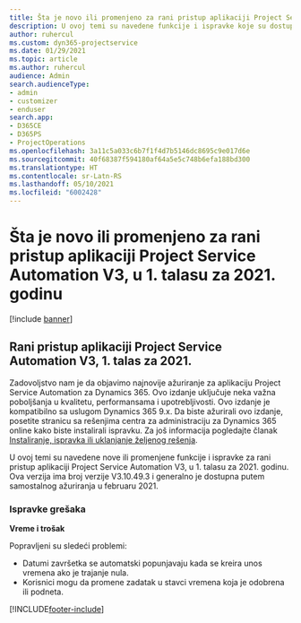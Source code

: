 ```yaml
---
title: Šta je novo ili promenjeno za rani pristup aplikaciji Project Service Automation V3, u 1. talasu za 2021. godinu
description: U ovoj temi su navedene funkcije i ispravke koje su dostupne za rani pristup aplikaciji Project Service Automation V3, u 1. talasu za 2021. godinu.
author: ruhercul
ms.custom: dyn365-projectservice
ms.date: 01/29/2021
ms.topic: article
ms.author: ruhercul
audience: Admin
search.audienceType:
- admin
- customizer
- enduser
search.app:
- D365CE
- D365PS
- ProjectOperations
ms.openlocfilehash: 3a11c5a033c6b7f1f4d7b5146dc8695c9e017d6e
ms.sourcegitcommit: 40f68387f594180af64a5e5c748b6efa188bd300
ms.translationtype: HT
ms.contentlocale: sr-Latn-RS
ms.lasthandoff: 05/10/2021
ms.locfileid: "6002428"
---
```

# <a name="whats-new-or-changed-in-project-service-automation-early-access-wave-1-2021-v3"></a>Šta je novo ili promenjeno za rani pristup aplikaciji Project Service Automation V3, u 1. talasu za 2021. godinu

[!include [banner](../includes/psa-now-project-operations.md)]

## <a name="project-service-automation-early-access-wave-1-2021-v3"></a>Rani pristup aplikaciji Project Service Automation V3, 1. talas za 2021.

Zadovoljstvo nam je da objavimo najnovije ažuriranje za aplikaciju Project Service Automation za Dynamics 365. Ovo izdanje uključuje neka važna poboljšanja u kvalitetu, performansama i upotrebljivosti. Ovo izdanje je kompatibilno sa uslugom Dynamics 365 9.x. Da biste ažurirali ovo izdanje, posetite stranicu sa rešenjima centra za administraciju za Dynamics 365 online kako biste instalirali ispravku. Za još informacija pogledajte članak [Instaliranje, ispravka ili uklanjanje željenog rešenja](/power-platform/admin/install-remove-preferred-solution).

U ovoj temi su navedene nove ili promenjene funkcije i ispravke za rani pristup aplikaciji Project Service Automation V3, u 1. talasu za 2021. godinu. Ova verzija ima broj verzije V3.10.49.3 i generalno je dostupna putem samostalnog ažuriranja u februaru 2021.


### <a name="bug-fixes"></a>Ispravke grešaka

**Vreme i trošak**

Popravljeni su sledeći problemi:

- Datumi završetka se automatski popunjavaju kada se kreira unos vremena ako je trajanje nula.
- Korisnici mogu da promene zadatak u stavci vremena koja je odobrena ili podneta.


[!INCLUDE[footer-include](../includes/footer-banner.md)]